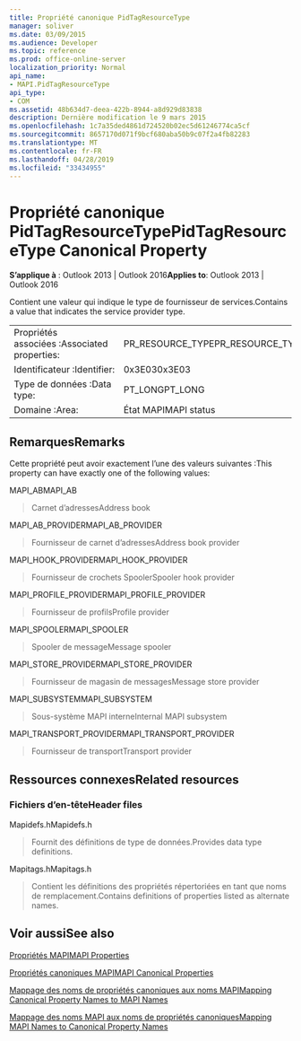 ```yaml
---
title: Propriété canonique PidTagResourceType
manager: soliver
ms.date: 03/09/2015
ms.audience: Developer
ms.topic: reference
ms.prod: office-online-server
localization_priority: Normal
api_name:
- MAPI.PidTagResourceType
api_type:
- COM
ms.assetid: 48b634d7-deea-422b-8944-a8d929d83838
description: Dernière modification le 9 mars 2015
ms.openlocfilehash: 1c7a35ded4861d724520b02ec5d61246774ca5cf
ms.sourcegitcommit: 8657170d071f9bcf680aba50b9c07f2a4fb82283
ms.translationtype: MT
ms.contentlocale: fr-FR
ms.lasthandoff: 04/28/2019
ms.locfileid: "33434955"
---
```

# <a name="pidtagresourcetype-canonical-property"></a><span data-ttu-id="bf8ef-103">Propriété canonique PidTagResourceType</span><span class="sxs-lookup"><span data-stu-id="bf8ef-103">PidTagResourceType Canonical Property</span></span>

  
  
<span data-ttu-id="bf8ef-104">**S’applique à** : Outlook 2013 | Outlook 2016</span><span class="sxs-lookup"><span data-stu-id="bf8ef-104">**Applies to**: Outlook 2013 | Outlook 2016</span></span> 
  
<span data-ttu-id="bf8ef-105">Contient une valeur qui indique le type de fournisseur de services.</span><span class="sxs-lookup"><span data-stu-id="bf8ef-105">Contains a value that indicates the service provider type.</span></span>
  
|||
|:-----|:-----|
|<span data-ttu-id="bf8ef-106">Propriétés associées :</span><span class="sxs-lookup"><span data-stu-id="bf8ef-106">Associated properties:</span></span>  <br/> |<span data-ttu-id="bf8ef-107">PR_RESOURCE_TYPE</span><span class="sxs-lookup"><span data-stu-id="bf8ef-107">PR_RESOURCE_TYPE</span></span>  <br/> |
|<span data-ttu-id="bf8ef-108">Identificateur :</span><span class="sxs-lookup"><span data-stu-id="bf8ef-108">Identifier:</span></span>  <br/> |<span data-ttu-id="bf8ef-109">0x3E03</span><span class="sxs-lookup"><span data-stu-id="bf8ef-109">0x3E03</span></span>  <br/> |
|<span data-ttu-id="bf8ef-110">Type de données :</span><span class="sxs-lookup"><span data-stu-id="bf8ef-110">Data type:</span></span>  <br/> |<span data-ttu-id="bf8ef-111">PT_LONG</span><span class="sxs-lookup"><span data-stu-id="bf8ef-111">PT_LONG</span></span>  <br/> |
|<span data-ttu-id="bf8ef-112">Domaine :</span><span class="sxs-lookup"><span data-stu-id="bf8ef-112">Area:</span></span>  <br/> |<span data-ttu-id="bf8ef-113">État MAPI</span><span class="sxs-lookup"><span data-stu-id="bf8ef-113">MAPI status</span></span>  <br/> |
   
## <a name="remarks"></a><span data-ttu-id="bf8ef-114">Remarques</span><span class="sxs-lookup"><span data-stu-id="bf8ef-114">Remarks</span></span>

<span data-ttu-id="bf8ef-115">Cette propriété peut avoir exactement l’une des valeurs suivantes :</span><span class="sxs-lookup"><span data-stu-id="bf8ef-115">This property can have exactly one of the following values:</span></span>
  
<span data-ttu-id="bf8ef-116">MAPI_AB</span><span class="sxs-lookup"><span data-stu-id="bf8ef-116">MAPI_AB</span></span> 
  
> <span data-ttu-id="bf8ef-117">Carnet d’adresses</span><span class="sxs-lookup"><span data-stu-id="bf8ef-117">Address book</span></span>
    
<span data-ttu-id="bf8ef-118">MAPI_AB_PROVIDER</span><span class="sxs-lookup"><span data-stu-id="bf8ef-118">MAPI_AB_PROVIDER</span></span> 
  
> <span data-ttu-id="bf8ef-119">Fournisseur de carnet d’adresses</span><span class="sxs-lookup"><span data-stu-id="bf8ef-119">Address book provider</span></span>
    
<span data-ttu-id="bf8ef-120">MAPI_HOOK_PROVIDER</span><span class="sxs-lookup"><span data-stu-id="bf8ef-120">MAPI_HOOK_PROVIDER</span></span> 
  
> <span data-ttu-id="bf8ef-121">Fournisseur de crochets Spooler</span><span class="sxs-lookup"><span data-stu-id="bf8ef-121">Spooler hook provider</span></span>
    
<span data-ttu-id="bf8ef-122">MAPI_PROFILE_PROVIDER</span><span class="sxs-lookup"><span data-stu-id="bf8ef-122">MAPI_PROFILE_PROVIDER</span></span> 
  
> <span data-ttu-id="bf8ef-123">Fournisseur de profils</span><span class="sxs-lookup"><span data-stu-id="bf8ef-123">Profile provider</span></span>
    
<span data-ttu-id="bf8ef-124">MAPI_SPOOLER</span><span class="sxs-lookup"><span data-stu-id="bf8ef-124">MAPI_SPOOLER</span></span> 
  
> <span data-ttu-id="bf8ef-125">Spooler de message</span><span class="sxs-lookup"><span data-stu-id="bf8ef-125">Message spooler</span></span>
    
<span data-ttu-id="bf8ef-126">MAPI_STORE_PROVIDER</span><span class="sxs-lookup"><span data-stu-id="bf8ef-126">MAPI_STORE_PROVIDER</span></span> 
  
> <span data-ttu-id="bf8ef-127">Fournisseur de magasin de messages</span><span class="sxs-lookup"><span data-stu-id="bf8ef-127">Message store provider</span></span>
    
<span data-ttu-id="bf8ef-128">MAPI_SUBSYSTEM</span><span class="sxs-lookup"><span data-stu-id="bf8ef-128">MAPI_SUBSYSTEM</span></span> 
  
> <span data-ttu-id="bf8ef-129">Sous-système MAPI interne</span><span class="sxs-lookup"><span data-stu-id="bf8ef-129">Internal MAPI subsystem</span></span>
    
<span data-ttu-id="bf8ef-130">MAPI_TRANSPORT_PROVIDER</span><span class="sxs-lookup"><span data-stu-id="bf8ef-130">MAPI_TRANSPORT_PROVIDER</span></span> 
  
> <span data-ttu-id="bf8ef-131">Fournisseur de transport</span><span class="sxs-lookup"><span data-stu-id="bf8ef-131">Transport provider</span></span>
    
## <a name="related-resources"></a><span data-ttu-id="bf8ef-132">Ressources connexes</span><span class="sxs-lookup"><span data-stu-id="bf8ef-132">Related resources</span></span>

### <a name="header-files"></a><span data-ttu-id="bf8ef-133">Fichiers d’en-tête</span><span class="sxs-lookup"><span data-stu-id="bf8ef-133">Header files</span></span>

<span data-ttu-id="bf8ef-134">Mapidefs.h</span><span class="sxs-lookup"><span data-stu-id="bf8ef-134">Mapidefs.h</span></span>
  
> <span data-ttu-id="bf8ef-135">Fournit des définitions de type de données.</span><span class="sxs-lookup"><span data-stu-id="bf8ef-135">Provides data type definitions.</span></span>
    
<span data-ttu-id="bf8ef-136">Mapitags.h</span><span class="sxs-lookup"><span data-stu-id="bf8ef-136">Mapitags.h</span></span>
  
> <span data-ttu-id="bf8ef-137">Contient les définitions des propriétés répertoriées en tant que noms de remplacement.</span><span class="sxs-lookup"><span data-stu-id="bf8ef-137">Contains definitions of properties listed as alternate names.</span></span>
    
## <a name="see-also"></a><span data-ttu-id="bf8ef-138">Voir aussi</span><span class="sxs-lookup"><span data-stu-id="bf8ef-138">See also</span></span>



[<span data-ttu-id="bf8ef-139">Propriétés MAPI</span><span class="sxs-lookup"><span data-stu-id="bf8ef-139">MAPI Properties</span></span>](mapi-properties.md)
  
[<span data-ttu-id="bf8ef-140">Propriétés canoniques MAPI</span><span class="sxs-lookup"><span data-stu-id="bf8ef-140">MAPI Canonical Properties</span></span>](mapi-canonical-properties.md)
  
[<span data-ttu-id="bf8ef-141">Mappage des noms de propriétés canoniques aux noms MAPI</span><span class="sxs-lookup"><span data-stu-id="bf8ef-141">Mapping Canonical Property Names to MAPI Names</span></span>](mapping-canonical-property-names-to-mapi-names.md)
  
[<span data-ttu-id="bf8ef-142">Mappage des noms MAPI aux noms de propriétés canoniques</span><span class="sxs-lookup"><span data-stu-id="bf8ef-142">Mapping MAPI Names to Canonical Property Names</span></span>](mapping-mapi-names-to-canonical-property-names.md)

